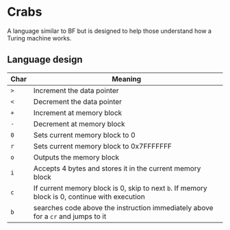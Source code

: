 # Crabs
A language similar to BF but is designed to help those understand how a Turing machine works.

## Language design
| Char | Meaning						|
|------|--------------------------------|
| `>`  | Increment the data pointer		|
| `<`  | Decrement the data pointer		|
| `+`  | Increment at memory block		|
| `-`  | Decrement at memory block		|
| `0`  | Sets current memory block to 0	|
| `r`  | Sets current memory block to 0x7FFFFFFF	|
| `o`  | Outputs the memory block 		|
| `i`  | Accepts 4 bytes and stores it in the current memory block|
| `c`  | If current memory block is 0, skip to next `b`. If memory block is 0, continue with execution |
| `b`  | searches code above the instruction immediately above for a `cr` and jumps to it |